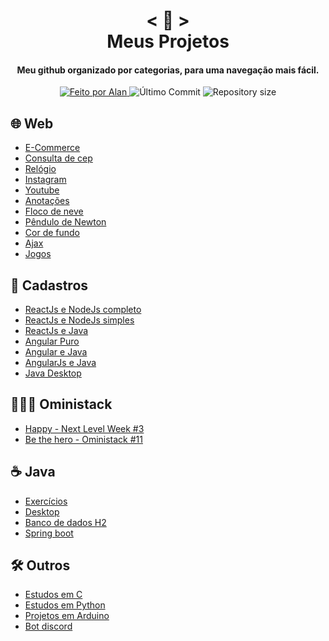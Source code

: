 <!-- Titulo -->

<h1 align="center">
    < 🐙 > <br>
    Meus Projetos
</h1>
  
<!-- Subtitulo -->

<h4 align="center">
  Meu github organizado por categorias, para uma navegação mais fácil.
</h4>

<!-- Github Badges -->

<p align="center">
  <a href="https://github.com/nerd0000">
    <img alt="Feito por Alan" src="https://img.shields.io/badge/made%20by-Alan-8743CC">
  </a>
  <img alt="Último Commit" src="https://img.shields.io/github/last-commit/Nerd0000/Meus-Projetos">
  <img alt="Repository size" src="https://img.shields.io/github/repo-size/Nerd0000/Meus-Projetos.svg">
</p>

<!-- Categorias -->

## 🌐 Web

  - [E-Commerce](https://github.com/Nerd0000/E-Commerce)
  - [Consulta de cep](https://github.com/Nerd0000/Consulta-de-Cep)
  - [Relógio](https://github.com/Nerd0000/Relogio)
  - [Instagram](https://github.com/Nerd0000/instagram-ui)
  - [Youtube](https://github.com/Nerd0000/Youtube-clone)
  - [Anotações](https://github.com/Nerd0000/Anotacoes)
  - [Floco de neve](https://github.com/Nerd0000/Floco-de-neve)
  - [Pêndulo de Newton](https://github.com/Nerd0000/Pendulo-de-Newton)
  - [Cor de fundo](https://github.com/Nerd0000/Cor-de-fundo)
  - [Ajax](https://github.com/Nerd0000/Ajax)
  - [Jogos](https://github.com/Nerd0000/Desenvolvimento-de-jogos)

## 👥 Cadastros

  - [ReactJs e NodeJs completo](https://github.com/Nerd0000/Cadastro-robusto)
  - [ReactJs e NodeJs simples](https://github.com/Nerd0000/Cadastro-simples)
  - [ReactJs e Java](https://github.com/Nerd0000/Cadastro-backend-em-java)
  - [Angular Puro](https://github.com/Nerd0000/Listagem-cursos)
  - [Angular e Java](https://github.com/Nerd0000/Angular-e-Java)
  - [AngularJs e Java](https://github.com/Nerd0000/Cadastro-frontend-em-angularjs)
  - [Java Desktop](https://github.com/Nerd0000/Sistema-de-cadastro-desktop-em-Java)

## 👨🏽‍🚀 Oministack

   - [Happy - Next Level Week #3](https://github.com/Nerd0000/happy)
   - [Be the hero - Oministack #11](https://github.com/Nerd0000/Be-the-hero)

## ☕ Java

  - [Exercícios](https://github.com/Nerd0000/Estudos-em-Java)
  - [Desktop](https://github.com/Nerd0000/Java-desktop)
  - [Banco de dados H2](https://github.com/Nerd0000/Banco-de-dados-Java)
  - [Spring boot](https://github.com/Nerd0000/Spring-boot)

## 🛠️ Outros

  - [Estudos em C](https://github.com/Nerd0000/Estudos-em-C)
  - [Estudos em Python](https://github.com/Nerd0000/Aprendendo-python)
  - [Projetos em Arduino](https://www.tinkercad.com/users/7kbRcmKM7hu-nerd0000?category=circuits&sort=likes&view_mode=default)
  - [Bot discord](https://github.com/Nerd0000/Player-discord-bot)
